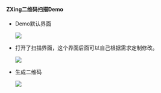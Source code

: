 #### ZXing二维码扫描Demo

* Demo默认界面
  
  ![](http://ww1.sinaimg.cn/large/cfeeee4dly1fcl9tglycxj20bh0bjq36)

* 打开了扫描界面，这个界面后面可以自己根据需求定制修改。

  ![](http://ww1.sinaimg.cn/large/cfeeee4dly1fcl9thfxoxj20bd0gitg2)

* 生成二维码

  ![](http://ww1.sinaimg.cn/large/cfeeee4dly1fcl9tglv2xj20bd0g3glt)
	 
